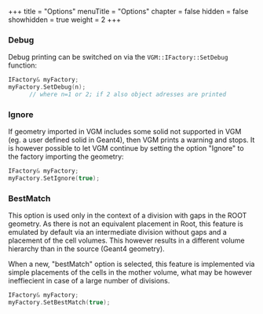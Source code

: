 +++
title = "Options"
menuTitle = "Options"
chapter = false
hidden = false
showhidden = true
weight = 2
+++

### Debug

Debug printing can be switched on via the `VGM::IFactory::SetDebug` function:

```c++
IFactory& myFactory;                                     
myFactory.SetDebug(n);                                   
      // where n=1 or 2; if 2 also object adresses are printed  
```

### Ignore

If geometry imported in VGM includes some solid not supported in VGM (eg. a user defined solid in Geant4), then VGM prints a warning and stops. It is however possible to let VGM continue by setting the option "Ignore" to the factory importing the geometry:

```c++
IFactory& myFactory;                                     
myFactory.SetIgnore(true);                               
```

### BestMatch

This option is used only in the context of a division with gaps in the ROOT geometry. As there is not an equivalent placement in Root, this feature is emulated by default via an intermediate division without gaps and a placement of the cell volumes. This however results in a different volume hierarchy than in the source (Geant4 geometry).

When a new, "bestMatch" option is selected, this feature is implemented via simple placements of the cells in the mother volume, what may be however ineffiecient in case of a large number of divisions.

```c++
IFactory& myFactory;
myFactory.SetBestMatch(true);                            
```
